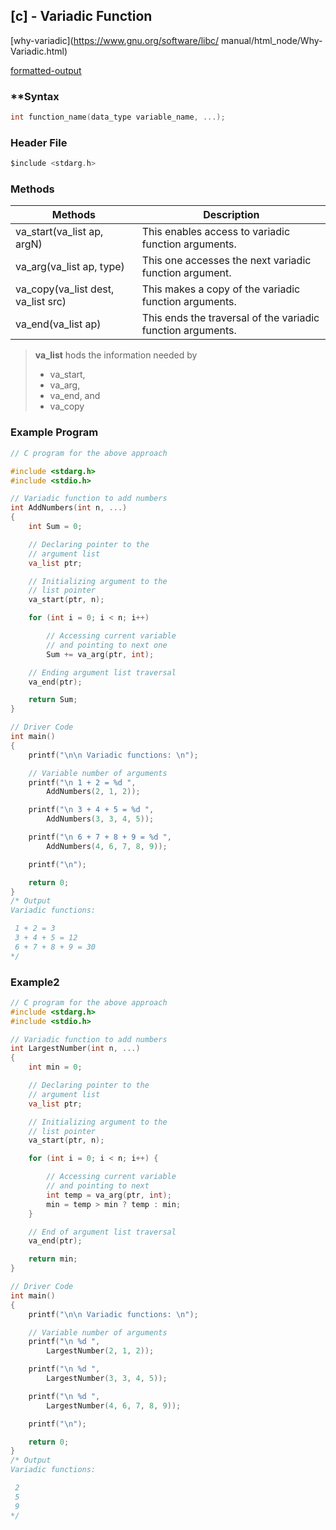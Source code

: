 ## [c] - Variadic Function

[why-variadic](https://www.gnu.org/software/libc/
manual/html_node/Why-Variadic.html)

[formatted-output](https://www.gnu.org/software/libc/manual/html_node/Formatted-Output.html)

### **Syntax
```c
int function_name(data_type variable_name, ...);
```

### Header File
```c
$include <stdarg.h>
```

### Methods
|Methods|Description|
|---|---|
|va_start(va_list ap, argN)|This enables access to variadic function arguments.|
|va_arg(va_list ap, type)|This one accesses the next variadic function argument.|
|va_copy(va_list dest, va_list src)|This makes a copy of the variadic function arguments.|
|va_end(va_list ap)|This ends the traversal of the variadic function arguments.|

> **va_list** hods the information needed by
> * va_start,
> * va_arg,
> * va_end, and
> * va_copy


### Example Program
```c
// C program for the above approach

#include <stdarg.h>
#include <stdio.h>

// Variadic function to add numbers
int AddNumbers(int n, ...)
{
	int Sum = 0;

	// Declaring pointer to the
	// argument list
	va_list ptr;

	// Initializing argument to the
	// list pointer
	va_start(ptr, n);

	for (int i = 0; i < n; i++)

		// Accessing current variable
		// and pointing to next one
		Sum += va_arg(ptr, int);

	// Ending argument list traversal
	va_end(ptr);

	return Sum;
}

// Driver Code
int main()
{
	printf("\n\n Variadic functions: \n");

	// Variable number of arguments
	printf("\n 1 + 2 = %d ",
		AddNumbers(2, 1, 2));

	printf("\n 3 + 4 + 5 = %d ",
		AddNumbers(3, 3, 4, 5));

	printf("\n 6 + 7 + 8 + 9 = %d ",
		AddNumbers(4, 6, 7, 8, 9));

	printf("\n");

	return 0;
}
/* Output
Variadic functions:

 1 + 2 = 3
 3 + 4 + 5 = 12
 6 + 7 + 8 + 9 = 30
*/
```
### Example2
```c
// C program for the above approach
#include <stdarg.h>
#include <stdio.h>

// Variadic function to add numbers
int LargestNumber(int n, ...)
{
	int min = 0;

	// Declaring pointer to the
	// argument list
	va_list ptr;

	// Initializing argument to the
	// list pointer
	va_start(ptr, n);

	for (int i = 0; i < n; i++) {

		// Accessing current variable
		// and pointing to next
		int temp = va_arg(ptr, int);
		min = temp > min ? temp : min;
	}

	// End of argument list traversal
	va_end(ptr);

	return min;
}

// Driver Code
int main()
{
	printf("\n\n Variadic functions: \n");

	// Variable number of arguments
	printf("\n %d ",
		LargestNumber(2, 1, 2));

	printf("\n %d ",
		LargestNumber(3, 3, 4, 5));

	printf("\n %d ",
		LargestNumber(4, 6, 7, 8, 9));

	printf("\n");

	return 0;
}
/* Output
Variadic functions:

 2
 5
 9
*/
```
